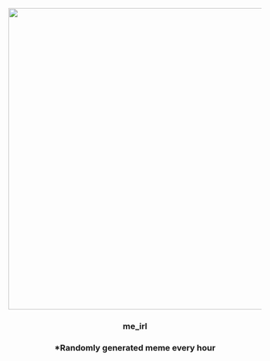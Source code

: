 <p align="center">
        <img src="https://i.redd.it/2mfwvdxws5m81.jpg" width="600" height="600">
        </p>
        <h3 align="center">me_irl</h3>
        <h3 align="center">*Randomly generated meme every hour</h3>
    